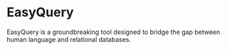 # EasyQuery
EasyQuery is a groundbreaking tool designed to bridge the gap between human language and relational databases. 
